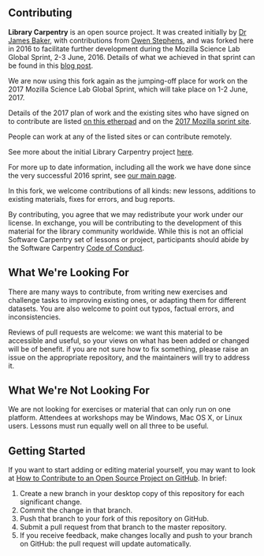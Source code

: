 ## Contributing

**Library Carpentry** is an open source project. It was created initially by [Dr James Baker](https://github.com/drjwbaker), with 
contributions from [Owen Stephens](https://github.com/ostephens), and was forked here in 2016 to facilitate further development during
the Mozilla Science Lab Global Sprint, 2-3 June, 2016. Details of what we achieved in that sprint can be found in this [blog post](https://software-carpentry.org/blog/2016/06/library-carpentry-sprint.html).

We are now using this fork again as the jumping-off place for work on the 2017 Mozilla Science Lab Global Sprint, 
which will take place on 1-2 June, 2017. 

Details of the 2017 plan of work and the existing sites who have signed on to contribute are listed [on this etherpad](http://pad.software-carpentry.org/lc2017) and on the
[2017 Mozilla sprint site](https://github.com/mozilla/global-sprint/issues/35). 

People can work at any of the listed sites or can contribute remotely.

See more about the initial Library Carpentry project [here](https://github.com/LibraryCarpentry). 

For more up to date information, including all the work we have done since the very successful
2016 sprint, see [our main page](https://librarycarpentry.github.io/).

In this fork, we welcome contributions of all kinds: new lessons, additions to existing materials, fixes for errors, 
and bug reports. 

By contributing, you agree that we may redistribute your work under our license. In exchange, 
you will be contributing to the development of this material for the library community worldwide. 
While this is not an official Software Carpentry set of lessons or project, participants should abide by the Software
Carpentry [Code of Conduct](http://software-carpentry.org/conduct/).

## What We're Looking For

There are many ways to contribute, from writing new exercises and challenge tasks to improving existing ones, 
or adapting them for different datasets. You are also welcome to point out typos, factual errors, and inconsistencies.

Reviews of pull requests are welcome: we want this material to be accessible and useful, so your views on
what has been added or changed will be of benefit. if you are not sure how to fix something, please raise an issue 
on the appropriate repository, and the maintainers will try to address it.

## What We're Not Looking For

We are not looking for exercises or material that can only run on 
one platform. Attendees at workshops may be Windows, Mac OS X, or Linux users. Lessons must run 
equally well on all three to be useful.

## Getting Started

If you want to start adding or editing material yourself, you may want to look at 
[How to Contribute to an Open Source Project on GitHub](https://egghead.io/series/how-to-contribute-to-an-open-source-project-on-github). In brief:

1. Create a new branch in your desktop copy of this repository for each significant change.
2. Commit the change in that branch.
3. Push that branch to your fork of this repository on GitHub.
4. Submit a pull request from that branch to the master repository.
5. If you receive feedback, make changes locally and push to your branch on GitHub: 
the pull request will update automatically.
